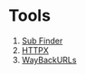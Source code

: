 # Tools

1. [Sub Finder](https://github.com/projectdiscovery/subfinder) 
2. [HTTPX](https://github.com/projectdiscovery/httpx)
3. [WayBackURLs](https://github.com/tomnomnom/waybackurls)
